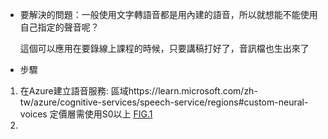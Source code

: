 + 要解決的問題：一般使用文字轉語音都是用內建的語音，所以就想能不能使用自己指定的聲音呢？
   
  這個可以應用在要錄線上課程的時候，只要講稿打好了，音訊檔也生出來了
  
+ 步驟

1. 在Azure建立語音服務:
   區域https://learn.microsoft.com/zh-tw/azure/cognitive-services/speech-service/regions#custom-neural-voices
   定價層需使用S0以上
   [FIG.1]()
2. 
